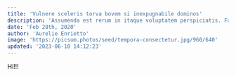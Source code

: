 ```yaml
---
title: 'Vulnere sceleris torva bovem si inexpugnabile dominos'
description: 'Assumenda est rerum in itaque voluptatem perspiciatis. Facere ratione maxime eaque rem.'
date: 'Feb 28th, 2020'
author: 'Aurelie Enrietto'
image: 'https://picsum.photos/seed/tempora-consectetur.jpg/960/640'
updated: '2023-06-10 14:12:23'
---
```


Hi!!!
